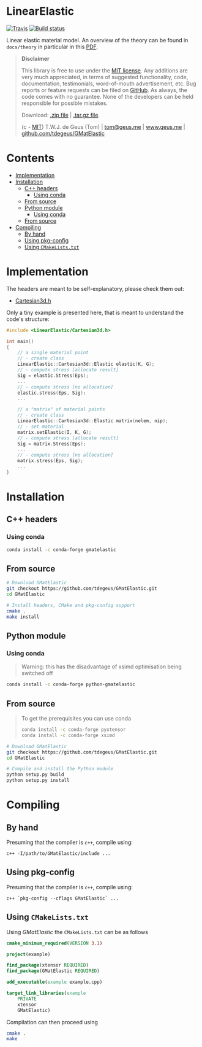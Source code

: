 
# LinearElastic

[![Travis](https://travis-ci.com/tdegeus/GMatElastic.svg?branch=master)](https://travis-ci.com/tdegeus/GMatElastic)
[![Build status](https://ci.appveyor.com/api/projects/status/c4c1l93dmejo76ym?svg=true)](https://ci.appveyor.com/project/tdegeus/gmatelastic)

Linear elastic material model. An overview of the theory can be found in `docs/theory` in particular in this [PDF](docs/readme.pdf).

>   **Disclaimer**
>   
>   This library is free to use under the [MIT license](https://github.com/tdegeus/GMatElastic/blob/master/LICENSE). Any additions are very much appreciated, in terms of suggested functionality, code, documentation, testimonials, word-of-mouth advertisement, etc. Bug reports or feature requests can be filed on [GitHub](https://github.com/tdegeus/GMatElastic). As always, the code comes with no guarantee. None of the developers can be held responsible for possible mistakes.
>   
>   Download: [.zip file](https://github.com/tdegeus/GMatElastic/zipball/master) | [.tar.gz file](https://github.com/tdegeus/GMatElastic/tarball/master).
>   
>   (c - [MIT](https://github.com/tdegeus/GMatElastic/blob/master/LICENSE)) T.W.J. de Geus (Tom) | tom@geus.me | www.geus.me | [github.com/tdegeus/GMatElastic](https://github.com/tdegeus/GMatElastic)

# Contents

<!-- MarkdownTOC -->

- [Implementation](#implementation)
- [Installation](#installation)
    - [C++ headers](#c-headers)
        - [Using conda](#using-conda)
    - [From source](#from-source)
    - [Python module](#python-module)
        - [Using conda](#using-conda-1)
    - [From source](#from-source-1)
- [Compiling](#compiling)
    - [By hand](#by-hand)
    - [Using pkg-config](#using-pkg-config)
    - [Using `CMakeLists.txt`](#using-cmakeliststxt)

<!-- /MarkdownTOC -->

# Implementation

The headers are meant to be self-explanatory, please check them out:

* [Cartesian3d.h](include/LinearElastic/Cartesian3d.h)

Only a tiny example is presented here, that is meant to understand the code's structure:

```cpp
#include <LinearElastic/Cartesian3d.h>

int main()
{
    // a single material point
    // - create class
    LinearElastic::Cartesian3d::Elastic elastic(K, G);
    // - compute stress [allocate result]
    Sig = elastic.Stress(Eps);
    ...
    // - compute stress [no allocation]
    elastic.stress(Eps, Sig); 
    ...

    // a "matrix" of material points
    // - create class
    LinearElastic::Cartesian3d::Elastic matrix(nelem, nip);
    // - set material
    matrix.setElastic(I, K, G);
    // - compute stress [allocate result]
    Sig = matrix.Stress(Eps);
    ...
    // - compute stress [no allocation]
    matrix.stress(Eps, Sig); 
    ...
}
```

# Installation

## C++ headers

### Using conda

```bash
conda install -c conda-forge gmatelastic
```

## From source

```bash
# Download GMatElastic
git checkout https://github.com/tdegeus/GMatElastic.git
cd GMatElastic

# Install headers, CMake and pkg-config support
cmake .
make install
```

## Python module

### Using conda

> Warning: this has the disadvantage of xsimd optimisation being switched off

```bash
conda install -c conda-forge python-gmatelastic
```

## From source

> To get the prerequisites you can use conda
> 
> ```bash
> conda install -c conda-forge pyxtensor
> conda install -c conda-forge xsimd
> ```

```bash
# Download GMatElastic
git checkout https://github.com/tdegeus/GMatElastic.git
cd GMatElastic

# Compile and install the Python module
python setup.py build
python setup.py install
```

# Compiling

## By hand

Presuming that the compiler is `c++`, compile using:

```
c++ -I/path/to/GMatElastic/include ...
```

## Using pkg-config

Presuming that the compiler is `c++`, compile using:

```
c++ `pkg-config --cflags GMatElastic` ...
```

## Using `CMakeLists.txt`

Using *GMatElastic* the `CMakeLists.txt` can be as follows

```cmake
cmake_minimum_required(VERSION 3.1)

project(example)

find_package(xtensor REQUIRED)
find_package(GMatElastic REQUIRED)

add_executable(example example.cpp)

target_link_libraries(example
    PRIVATE
    xtensor
    GMatElastic)
```

Compilation can then proceed using 

```bash
cmake .
make
```

